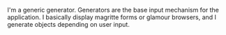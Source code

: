 I'm a generic generator. 
Generators are the base input mechanism for the application.
I basically display magritte forms or glamour browsers, and I generate objects depending on user input.